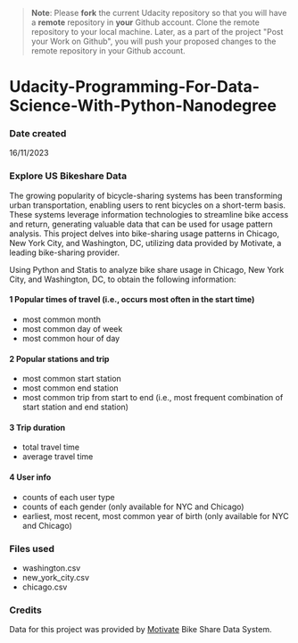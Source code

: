 >**Note**: Please **fork** the current Udacity repository so that you will have a **remote** repository in **your** Github account. Clone the remote repository to your local machine. Later, as a part of the project "Post your Work on Github", you will push your proposed changes to the remote repository in your Github account.

# Udacity-Programming-For-Data-Science-With-Python-Nanodegree
### Date created
16/11/2023

### Explore US Bikeshare Data
The growing popularity of bicycle-sharing systems has been transforming urban transportation, enabling users to rent bicycles on a short-term basis. These systems leverage information technologies to streamline bike access and return, generating valuable data that can be used for usage pattern analysis. This project delves into bike-sharing usage patterns in Chicago, New York City, and Washington, DC, utilizing data provided by Motivate, a leading bike-sharing provider. 

Using Python and Statis to analyze bike share usage in Chicago, New York City, and Washington, DC, to obtain the following information:

#### 1 Popular times of travel (i.e., occurs most often in the start time)

* most common month
* most common day of week
* most common hour of day

#### 2 Popular stations and trip

* most common start station
* most common end station
* most common trip from start to end (i.e., most frequent combination of start station and end station)

#### 3 Trip duration

* total travel time
* average travel time

#### 4 User info

* counts of each user type
* counts of each gender (only available for NYC and Chicago)
* earliest, most recent, most common year of birth (only available for NYC and Chicago)

### Files used
* washington.csv
* new_york_city.csv
* chicago.csv

### Credits
Data for this project was provided by [Motivate](https://www.motivateco.com/) Bike Share Data System.

